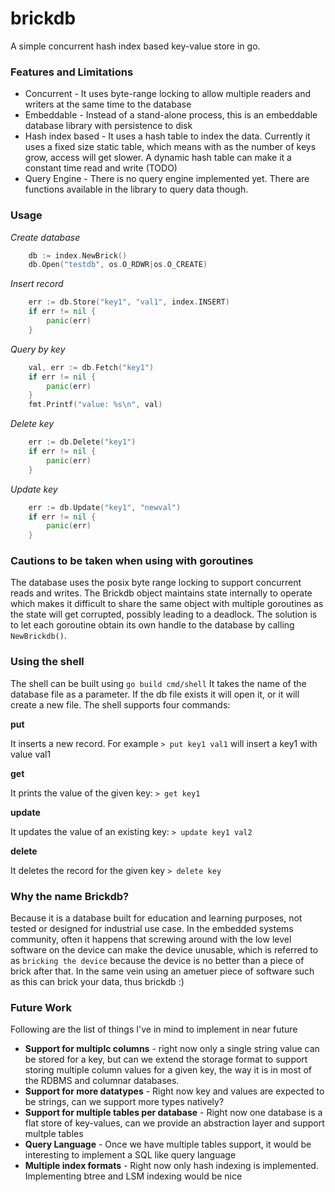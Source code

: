 # brickdb
A simple concurrent hash index based key-value store in go.

### Features and Limitations
- Concurrent - It uses byte-range locking to allow multiple readers and writers at the same time to the database
- Embeddable - Instead of a stand-alone process, this is an embeddable database library with persistence to disk
- Hash index based - It uses a hash table to index the data. Currently it uses a fixed size static table, which
means with as the number of keys grow, access will get slower. A dynamic hash table can make it a constant time read
and write (TODO)
- Query Engine - There is no query engine implemented yet. There are functions available in the library to query data though.

### Usage

*Create database*
```go
	db := index.NewBrick()
	db.Open("testdb", os.O_RDWR|os.O_CREATE)
```

*Insert record*
```go
	err := db.Store("key1", "val1", index.INSERT)
	if err != nil {
		panic(err)
	}
```

*Query by key*
```go
	val, err := db.Fetch("key1")
	if err != nil {
		panic(err)
	}
	fmt.Printf("value: %s\n", val)
```

*Delete key*
```go
	err := db.Delete("key1")
	if err != nil {
		panic(err)
	}
```

*Update key*
```go
	err := db.Update("key1", "newval")
	if err != nil {
		panic(err)
	}
```
### Cautions to be taken when using with goroutines
The database uses the posix byte range locking to support concurrent reads and writes. The Brickdb object maintains state internally to operate which makes it difficult to share the same object with multiple goroutines as the state will get corrupted, possibly leading to a deadlock. The solution is to let each goroutine obtain its own handle to the database by calling `NewBrickdb()`.


### Using the shell
The shell can be built using `go build cmd/shell`
It takes the name of the database file as a parameter. If the db file exists it will open it, or it will create a new file.
The shell supports four commands:

**put**

It inserts a new record. For example
`> put key1 val1` 
will insert a key1 with value val1

**get**

It prints the value of the given key:
`> get key1`

**update**

It updates the value of an existing key:
`> update key1 val2`

**delete**

It deletes the record for the given key
`> delete key`

### Why the name Brickdb?
Because it is a database built for education and learning purposes, not tested or designed for industrial use case.
In the embedded systems community, often it happens that screwing around with the low level software on
the device can make the device unusable, which is referred to as `bricking the device` because the device
is no better than a piece of brick after that. In the same vein using an ametuer piece of software such as this
can brick your data, thus brickdb :)

### Future Work
Following are the list of things I've in mind to implement in near future
- **Support for multiplc columns** - right now only a single string value can be stored for a key, but can we extend the storage format to support storing multiple column values for a given key, the way it is in most of the RDBMS and columnar databases.
- **Support for more datatypes** - Right now key and values are expected to be strings, can we support more types natively?
- **Support for multiple tables per database** - Right now one database is a flat store of key-values, can we provide an abstraction layer and support multple tables
- **Query Language** - Once we have multiple tables support, it would be interesting to implement a SQL like query language
- **Multiple index formats** - Right now only hash indexing is implemented. Implementing btree and LSM indexing would be nice

